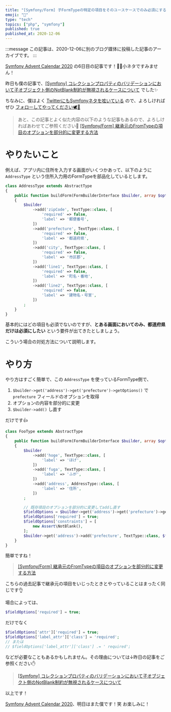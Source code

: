 ```yaml
---
title: "[Symfony/Form] 子FormTypeの特定の項目をそのユースケースでのみ必須にする方法"
emoji: "🎻"
type: "tech"
topics: ["php", "symfony"]
published: true
published_at: 2020-12-06
---
```


:::message
この記事は、2020-12-06に別のブログ媒体に投稿した記事のアーカイブです。
:::

[Symfony Advent Calendar 2020](https://qiita.com/advent-calendar/2020/symfony) の6日目の記事です！🎄🌙小ネタですみません！

昨日も僕の記事で、[[Symfony] コレクションプロパティのバリデーションにおいて子オブジェクト側のNotBlank制約が無視されるケースについて](https://zenn.dev/ttskch/articles/c596276f0d50d3) でした✨

ちなみに、僕はよく [TwitterにもSymfonyネタを呟いている](https://twitter.com/search?q=from%3Attskch%20(symfony%20OR%20doctrine)&src=typed_query&f=live) ので、よろしければぜひ [フォローしてやってください🕊🤲](https://twitter.com/ttskch)

> あと、この記事とよく似た内容の以下のような記事もあるので、よろしければあわせてご参照ください🤲
> [[Symfony/Form] 継承元のFromTypeの項目のオプションを部分的に変更する方法](https://zenn.dev/ttskch/articles/cd754b537f10b9)

# やりたいこと

例えば、アプリ内に住所を入力する画面がいくつかあって、以下のように `AddressType` という住所入力用のFormTypeを部品化しているとします。

```php
class AddressType extends AbstractType
{
    public function buildForm(FormBuilderInterface $builder, array $options)
    {
        $builder
            ->add('zipCode', TextType::class, [
                'required' => false,
                'label' => '郵便番号',
            ])
            ->add('prefecture', TextType::class, [
                'required' => false,
                'label' => '都道府県',
            ])
            ->add('city', TextType::class, [
                'required' => false,
                'label' => '市区郡',
            ])
            ->add('line1', TextType::class, [
                'required' => false,
                'label' => '町名・番地',
            ])
            ->add('line2', TextType::class, [
                'required' => false,
                'label' => '建物名・号室',
            ])
        ;
    }
}
```

基本的にはどの項目も必須でないのですが、**とある画面においてのみ、都道府県だけは必須にしたい** という要件が出てきたとしましょう。

こういう場合の対処方法について説明します。

# やり方

やり方はすごく簡単で、この `AddressType` を使っているFormType側で、

1. `$builder->get('address')->get('prefecture')->getOptions()` で `prefecture` フィールドのオプションを取得
1. オプションの内容を部分的に変更
1. `$builder->add()` し直す

だけです👍

```php
class FooType extends AbstractType
{
    public function buildForm(FormBuilderInterface $builder, array $options)
    {
        $builder
            ->add('hoge', TextType::class, [
                'label' => 'ほげ',
            ])
            ->add('fuga', TextType::class, [
                'label' => 'ふが',
            ])
            ->add('address', AddressType::class, [
                'label' => '住所',
            ])
        ;

        // 既存項目のオプションを部分的に変更してaddし直す
        $fieldOptions = $builder->get('address')->get('prefecture')->getOptions();
        $fieldOptions['required'] = true;
        $fieldOptions['constraints'] = [
            new Assert\NotBlank(),
        ];
        $builder->get('address')->add('prefecture', TextType::class, $fieldOptions);
    }
}
```

簡単ですね！

> [[Symfony/Form] 継承元のFromTypeの項目のオプションを部分的に変更する方法](https://zenn.dev/ttskch/articles/cd754b537f10b9)

こちらの過去記事で継承元の項目をいじったときとやっていることはまったく同じです👌

場合によっては、

```php
$fieldOptions['required'] = true;
```

だけでなく

```php
$fieldOptions['attr']['required'] = true;
$fieldOptions['label_attr']['class'] = 'required';
// または
// $fieldOptions['label_attr']['class'] .= ' required';
```

などが必要なこともあるかもしれません。その理由については↓昨日の記事をご参照ください✋

> [[Symfony] コレクションプロパティのバリデーションにおいて子オブジェクト側のNotBlank制約が無視されるケースについて](https://zenn.dev/ttskch/articles/c596276f0d50d3) 

以上です！

[Symfony Advent Calendar 2020](https://qiita.com/advent-calendar/2020/symfony)、明日はまた僕です！笑 お楽しみに！
